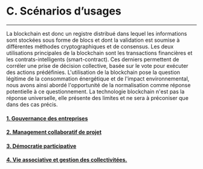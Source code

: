 # C. Scénarios d’usages
---

La blockchain est donc un registre distribué dans lequel les informations sont stockées sous forme de blocs et dont la validation est soumise à différentes méthodes cryptographiques et de consensus. Les deux utilisations principales de la blockchain sont les transactions financières et les contrats-intelligents (smart-contract). 
Ces derniers permettent de corréler une prise de décision collective, basée sur le vote pour exécuter des actions prédéfinies.
L'utilisation de la blockchain pose la question légitime de la consommation énergétique et de l'impact environnemental, nous avons ainsi abordé l'opportunité de la normalisation comme réponse potentielle à ce questionnement.
La technologie blockchain n'est pas la réponse universelle, elle présente des limites et ne sera à préconiser que dans des cas précis.

#### [1. Gouvernance des entreprises](../parts/use_cases/gouvernance_des_entreprises.md)
#### [2. Management collaboratif de projet](../parts/use_cases/management_collboratif.md)
#### [3. Démocratie participative](../parts/use_cases/democratie_participative.md)
#### [4. Vie associative et gestion des collectivitées.](../parts/use_cases/vie_associative_et_gestion_des_collectivites.md)
